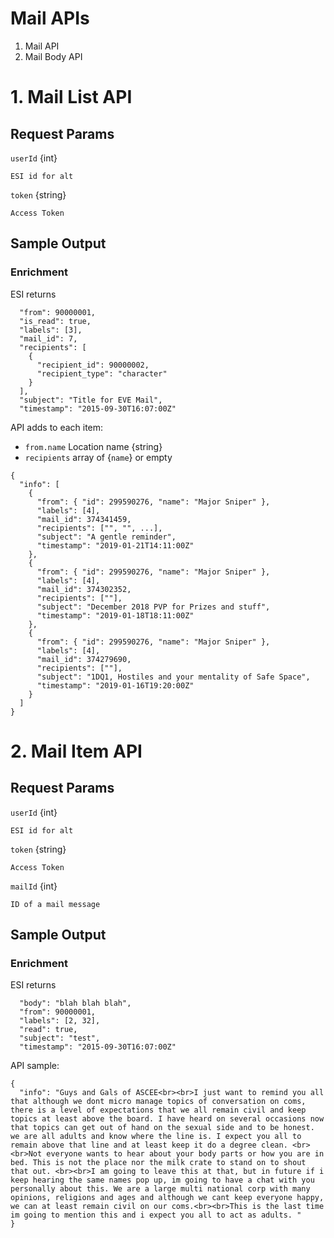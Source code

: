 # Mail APIs

1. Mail API
2. Mail Body API

# 1. Mail List API

## Request Params

`userId` {int} 

    ESI id for alt

`token` {string}

    Access Token

## Sample Output

### Enrichment

ESI returns 
```
  "from": 90000001,
  "is_read": true,
  "labels": [3],
  "mail_id": 7,
  "recipients": [
    {
      "recipient_id": 90000002,
      "recipient_type": "character"
    }
  ],
  "subject": "Title for EVE Mail",
  "timestamp": "2015-09-30T16:07:00Z"
```

API adds to each item:
* `from.name` Location name {string}
* `recipients` array of {`name`} or empty

```
{
  "info": [
    {
      "from": { "id": 299590276, "name": "Major Sniper" },
      "labels": [4],
      "mail_id": 374341459,
      "recipients": ["", "", ...],
      "subject": "A gentle reminder",
      "timestamp": "2019-01-21T14:11:00Z"
    },
    {
      "from": { "id": 299590276, "name": "Major Sniper" },
      "labels": [4],
      "mail_id": 374302352,
      "recipients": [""],
      "subject": "December 2018 PVP for Prizes and stuff",
      "timestamp": "2019-01-18T18:11:00Z"
    },
    {
      "from": { "id": 299590276, "name": "Major Sniper" },
      "labels": [4],
      "mail_id": 374279690,
      "recipients": [""],
      "subject": "1DQ1, Hostiles and your mentality of Safe Space",
      "timestamp": "2019-01-16T19:20:00Z"
    }
  ]
}
````

# 2. Mail Item API

## Request Params

`userId` {int} 

    ESI id for alt

`token` {string}

    Access Token

`mailId` {int}

    ID of a mail message

## Sample Output

### Enrichment

ESI returns 
```
  "body": "blah blah blah",
  "from": 90000001,
  "labels": [2, 32],
  "read": true,
  "subject": "test",
  "timestamp": "2015-09-30T16:07:00Z"
```
API sample: 
```
{
  "info": "Guys and Gals of ASCEE<br><br>I just want to remind you all that although we dont micro manage topics of conversation on coms, there is a level of expectations that we all remain civil and keep topics at least above the board. I have heard on several occasions now that topics can get out of hand on the sexual side and to be honest. we are all adults and know where the line is. I expect you all to remain above that line and at least keep it do a degree clean. <br><br>Not everyone wants to hear about your body parts or how you are in bed. This is not the place nor the milk crate to stand on to shout that out. <br><br>I am going to leave this at that, but in future if i keep hearing the same names pop up, im going to have a chat with you personally about this. We are a large multi national corp with many opinions, religions and ages and although we cant keep everyone happy, we can at least remain civil on our coms.<br><br>This is the last time im going to mention this and i expect you all to act as adults. "
}
```
